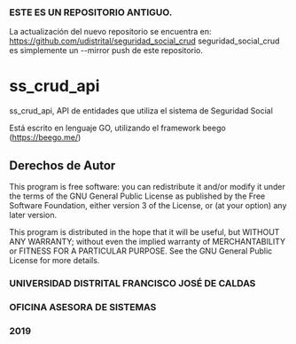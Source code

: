 ### ESTE ES UN REPOSITORIO ANTIGUO.
La actualización del nuevo repositorio se encuentra en: https://github.com/udistrital/seguridad_social_crud
seguridad_social_crud es simplemente un --mirror push de este repositorio. 



# ss_crud_api

ss_crud_api, API de entidades que utiliza el sistema de Seguridad Social

Está escrito en lenguaje GO, utilizando el framework beego (https://beego.me/)



## Derechos de Autor

This program is free software: you can redistribute it 
and/or modify it under the terms of the GNU General Public 
License as published by the Free Software Foundation, either
version 3 of the License, or (at your option) any later
version.

This program is distributed in the hope that it will be useful,
but WITHOUT ANY WARRANTY; without even the implied warranty of
MERCHANTABILITY or FITNESS FOR A PARTICULAR PURPOSE.  See the
GNU General Public License for more details.

### UNIVERSIDAD DISTRITAL FRANCISCO JOSÉ DE CALDAS

### OFICINA ASESORA DE SISTEMAS

### 2019

